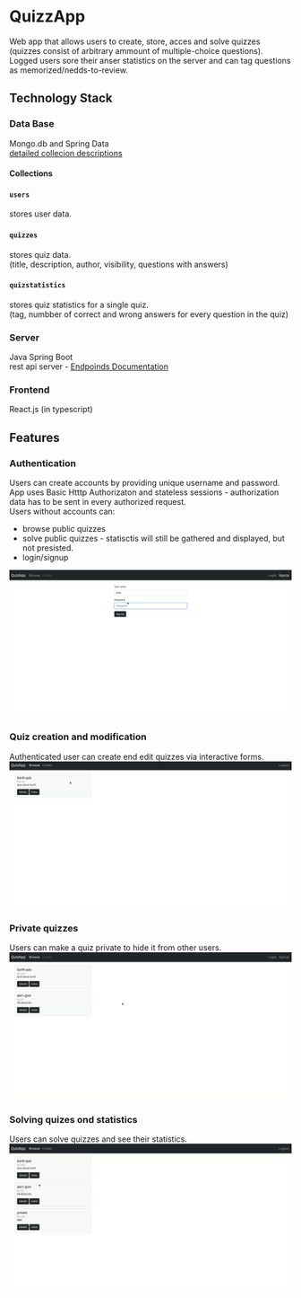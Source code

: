 # QuizzApp
Web app that allows users to create, store, acces and solve quizzes (quizzes consist of arbitrary ammount of multiple-choice questions). Logged users sore their anser statistics on the server and can tag questions as memorized/nedds-to-review.

## Technology Stack

### Data Base
Mongo.db and Spring Data <br>
[detailed collecion descriptions](quiz/backend/COLLECTIONS.md)

#### Collections 

#### `users`
stores user data.

#### `quizzes`
stores quiz data. <br>
(title, description, author, visibility, questions with answers)

#### `quizstatistics`
stores quiz statistics for a single quiz. <br> 
(tag, numbber of correct and wrong answers for every question in the quiz)

### Server
Java Spring Boot <br>
rest api server - [Endpoinds Documentation](quiz/backend/ENDPOINTS.md)

### Frontend
React.js (in typescript) <br>

## Features
### Authentication
Users can create accounts by providing unique username and password. <br>
App uses Basic Htttp Authorizaton and stateless sessions - authorization data has to be sent in every authorized request.
<br> Users without accounts can:
 * browse public quizzes
 * solve public quizzes - statisctis will still be gathered and displayed, but not presisted.
 * login/signup

![image](readmeResources/quiz_login.gif)

### Quiz creation and modification
Authenticated user can create end edit quizzes via interactive forms.
![image](readmeResources/quiz_create_and_edit.gif)

### Private quizzes
Users can make a quiz private to hide it from other users.
![image](readmeResources/quiz_private.gif)

### Solving quizes ond statistics
Users can solve quizzes and see their statistics.
![image](readmeResources/quiz_solve_and_statistics.gif)



